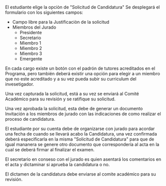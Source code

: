 El estudiante elige la opciòn de "Solicitud de Candidatura"
Se desplegará el formulario con los siguientes campos:
- Campo libre para la Justificaciòn de la solicitud
- Miembros del Jurado
  - Presidente
  - Secretario
  - Miembro 1
  - Miembro 2
  - Miembro 3
  - Emergente
 
 En cada cargo existe un botón con el padrón de tutores acreditados en el Programa, pero también deberá existir una opción 
 para elegir a un miembro que no este acreditado y a su vez pueda subir su curriculum del invesetigador.
 
 
 
 Una vez capturada la solicitud, está a su vez se enviará al Comité Académico para su revisión y se ratifique su solicitud.
 
 Una vez aprobada la solicitud, esta debe de generar un documento Invitación a los miembros de jurado con las indicaciones de 
 como realizar el proceso de candidatura.
 
 El estudiante por su cuenta debe de organizarse con jurado para acordar una fecha de cuando se llevará acabo la Candidatura, una vez confirmada deberá especificarla en la misma "Solicitud de Candidatura" para que de igual mananera se genere otro documento que correspondería al acta en la cual se deberá firmar al finalizar el examen.
 
 El secretario en conseso con el jurado es quien asentará los comentarios en el acta y dictaminar si aprueba  la candidatura o no.
 
 El dictamen de la candidatura debe enviarse al comite académico para su revisión.
 
 
